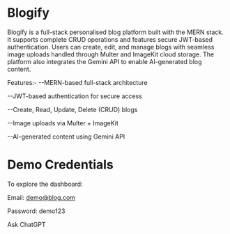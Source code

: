 # Blogify
Blogify is a full-stack personalised blog platform built with the MERN stack. It supports complete CRUD operations and features secure JWT-based authentication. Users can create, edit, and manage blogs with seamless image uploads handled through Multer and ImageKit cloud storage. The platform also integrates the Gemini API to enable AI-generated blog content.

 Features:-
--MERN-based full-stack architecture

--JWT-based authentication for secure access

--Create, Read, Update, Delete (CRUD) blogs

--Image uploads via Multer + ImageKit

--AI-generated content using Gemini API

# Demo Credentials
To explore the dashboard:

Email: demo@blog.com

Password: demo123











Ask ChatGPT

